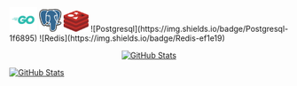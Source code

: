 <img src="assets/golang.svg" width="50">
<img src="assets/postgresql.svg" width="40">
<img src="assets/redis.svg" width="45">
![Postgresql](https://img.shields.io/badge/Postgresql-1f6895) 
![Redis](https://img.shields.io/badge/Redis-ef1e19)
<div>
  <p align="center">
	<a href="https://github.com/7oSkaaa/LeetCode_DailyChallenge_2023">
        <img src="https://github-readme-stats.vercel.app/api/pin/?username=7oSkaaa&repo=LeetCode_DailyChallenge_2023&theme=tokyonight" alt="GitHub Stats" />
    </a>
  </p>
</div>


[](![Python](https://img.shields.io/badge/Python-366f9f))
[](![Golang](https://img.shields.io/badge/Golang-29aedc))
<a href="https://github.com/Zhekuson/" >
            <img src="https://github-readme-stats.vercel.app/api/pin/?username=Zhekuson&repo=&theme=tokyonight" alt="GitHub Stats" />
        </a>